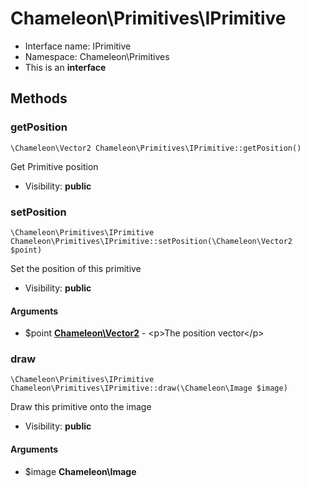 Chameleon\Primitives\IPrimitive
===============






* Interface name: IPrimitive
* Namespace: Chameleon\Primitives
* This is an **interface**






Methods
-------


### getPosition

    \Chameleon\Vector2 Chameleon\Primitives\IPrimitive::getPosition()

Get Primitive position



* Visibility: **public**




### setPosition

    \Chameleon\Primitives\IPrimitive Chameleon\Primitives\IPrimitive::setPosition(\Chameleon\Vector2 $point)

Set the position of this primitive



* Visibility: **public**


#### Arguments
* $point **[Chameleon\Vector2](Vector2.md)** - &lt;p&gt;The position vector&lt;/p&gt;



### draw

    \Chameleon\Primitives\IPrimitive Chameleon\Primitives\IPrimitive::draw(\Chameleon\Image $image)

Draw this primitive onto the image



* Visibility: **public**


#### Arguments
* $image **Chameleon\Image**


